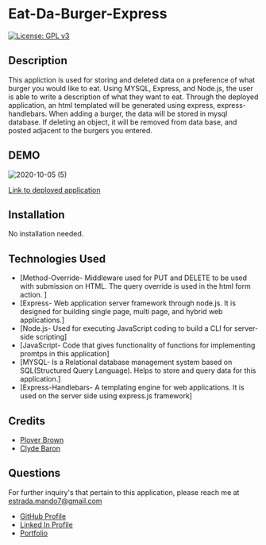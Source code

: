 # Eat-Da-Burger-Express

[![License: GPL v3](https://img.shields.io/badge/License-GPLv3-blue.svg)](https://www.gnu.org/licenses/gpl-3.0)

## Description

This appliction is used for storing and deleted data on a preference of what burger you would like to eat. Using MYSQL, Express, and Node.js, the user is able to write a description of what they want to eat. Through the deployed application, an html templated will be generated using express, express-handlebars. When adding a burger, the data will be stored in mysql database. If deleting an object, it will be removed from data base, and posted adjacent to the burgers you entered. 

## DEMO 

![2020-10-05 (5)](https://user-images.githubusercontent.com/65925169/95142576-db0bc500-0728-11eb-9f70-4ad58648f8ab.png)

[Link to deployed application](https://polar-earth-66617.herokuapp.com/)


## Installation 

No installation needed.  

## Technologies Used

* [Method-Override- Middleware used for PUT and DELETE to be used with submission on HTML. The query override is used in the html form action. ]
* [Express- Web application server framework through node.js. It is designed for building 
    single page, multi page, and hybrid web applications.]
* [Node.js- Used for executing JavaScript coding to build a CLI for server-side scripting]
* [JavaScript- Code that gives functionality of functions for implementing promtps in this application]
* [MYSQL- Is a Relational database management system based on SQL(Structured 
    Query Language). Helps to store and query data for this application.]
* [Express-Handlebars- A templating engine for web applications. It is used on the server side using express.js framework]

## Credits

* [Plover Brown](https://github.com/rebgrasshopper)
* [Clyde Baron](https://github.com/clydebaron2000)


## Questions 

For further inquiry's that pertain to this application, 
please reach me at estrada.mando7@gmail.com

* [GitHub Profile](https://github.com/Mando619)
* [Linked In Profile](https://www.linkedin.com/in/armando-estrada-0a5304118/)
* [Portfolio](https://mando619.github.io/Portfolio-Updated/)


